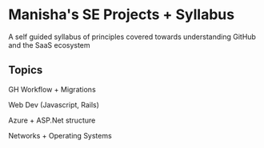 # Manisha's SE Projects + Syllabus
A self guided syllabus of principles covered towards understanding GitHub and the SaaS ecosystem

## Topics
GH Workflow + Migrations

Web Dev (Javascript, Rails)

Azure + ASP.Net structure 

Networks + Operating Systems
